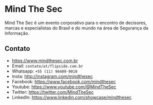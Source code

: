# Mind The Sec

Mind The Sec é um evento corporativo para o encontro de decisores, marcas e especialistas do Brasil e do mundo na área de Segurança da Informação.

## Contato
- https://www.mindthesec.com.br
- Email: `contato/at/flipside.com.br`
- Whatsapp: `+55 (11) 96409-9010`
- Insta: http://instagram.com/mindthesec
- Facebook: https://www.facebook.com/mindthesec
- Youtube: https://www.youtube.com/@MindTheSec
- Twitter: https://twitter.com/MindTheSec
- LinkedIn: https://www.linkedin.com/showcase/mindthesec
